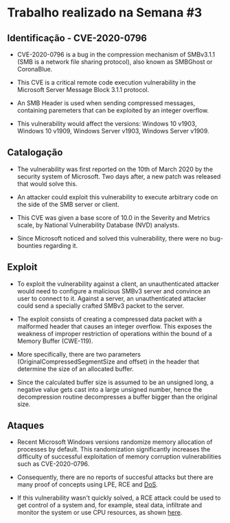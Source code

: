 # Trabalho realizado na Semana #3

## Identificação - CVE-2020-0796

- CVE-2020-0796 is a bug in the compression mechanism of SMBv3.1.1 (SMB is a network file sharing protocol), also known as SMBGhost or CoronaBlue.

- This CVE is a critical remote code execution vulnerability in the Microsoft Server Message Block 3.1.1 protocol.

- An SMB Header is used when sending compressed messages, containing paremeters that can be exploited by an integer overflow.

- This vulnerability would affect the versions: Windows 10 v1903, Windows 10 v1909, Windows Server v1903, Windows Server v1909.

## Catalogação

- The vulnerability was first reported on the 10th of March 2020 by the security system of Microsoft. Two days after, a new patch was released that would solve this.

- An attacker could exploit this vulnerability to execute arbitrary code on the side of the SMB server or client.

- This CVE was given a base score of 10.0 in the Severity and Metrics scale, by National Vulnerability Database (NVD) analysts.

- Since Microsoft noticed and solved this vulnerability, there were no bug-bounties regarding it.

## Exploit

- To exploit the vulnerability against a client, an unauthenticated attacker would need to configure a malicious SMBv3 server and convince an user to connect to it. Against a server, an unauthenticated attacker could send a specially crafted SMBv3 packet to the server.

- The exploit consists of creating a compressed data packet with a malformed header that causes an integer overflow. This exposes the weakness of improper restriction of operations within the bound of a Memory Buffer (CWE-119).

- More specifically, there are two parameters (OriginalCompressedSegmentSize and offset) in the header that determine the size of an allocated buffer.

- Since the calculated buffer size is assumed to be an unsigned long, a negative value gets cast into a large unsigned number, hence the decompression routine decompresses a buffer bigger than the original size.

## Ataques

- Recent Microsoft Windows versions randomize memory allocation of processes by default. This randomization significantly increases the difficulty of successful exploitation of memory corruption vulnerabilities such as CVE-2020-0796. 

- Consequently, there are no reports of succesful attacks but there are many proof of concepts using LPE, RCE and [DoS](https://www.youtube.com/watch?v=_DMDeAG9-KU). 

- If this vulnerability wasn't quickly solved, a RCE attack could be used to get control of a system and, for example, steal data, infiltrate and monitor the system or use CPU resources, as shown [here](https://github.com/ZecOps/CVE-2020-0796-RCE-POC).
